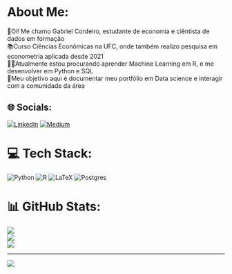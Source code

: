 #  About Me:
👋Oi! Me chamo Gabriel Cordeiro, estudante de economia e ciêntista de dados em formação<br>📚Curso Ciências Econômicas na UFC, onde também realizo pesquisa em econometria aplicada desde 2021<br>👨‍💻Atualmente estou procurando aprender Machine Learning em R, e me desenvolver em Python e SQL <br>🎯Meu objetivo aqui é documentar meu portfólio em Data science e interagir com a comunidade da área


## 🌐 Socials:
[![LinkedIn](https://img.shields.io/badge/LinkedIn-%230077B5.svg?logo=linkedin&logoColor=white)](https://linkedin.com/in/Gabriel-cord) [![Medium](https://img.shields.io/badge/Medium-12100E?logo=medium&logoColor=white)](https://medium.com/@gabriel.cord) 

# 💻 Tech Stack:
![Python](https://img.shields.io/badge/python-3670A0?style=for-the-badge&logo=python&logoColor=ffdd54) ![R](https://img.shields.io/badge/r-%23276DC3.svg?style=for-the-badge&logo=r&logoColor=white) ![LaTeX](https://img.shields.io/badge/latex-%23008080.svg?style=for-the-badge&logo=latex&logoColor=white) ![Postgres](https://img.shields.io/badge/postgres-%23316192.svg?style=for-the-badge&logo=postgresql&logoColor=white)
# 📊 GitHub Stats:
![](https://github-readme-stats.vercel.app/api?username=GabrielcordH&theme=dracula&hide_border=false&include_all_commits=false&count_private=false)<br/>
![](https://github-readme-streak-stats.herokuapp.com/?user=GabrielcordH&theme=dracula&hide_border=false)<br/>
![](https://github-readme-stats.vercel.app/api/top-langs/?username=GabrielcordH&theme=dracula&hide_border=false&include_all_commits=false&count_private=false&layout=compact)

---
[![](https://visitcount.itsvg.in/api?id=GabrielcordH&icon=0&color=0)](https://visitcount.itsvg.in)
